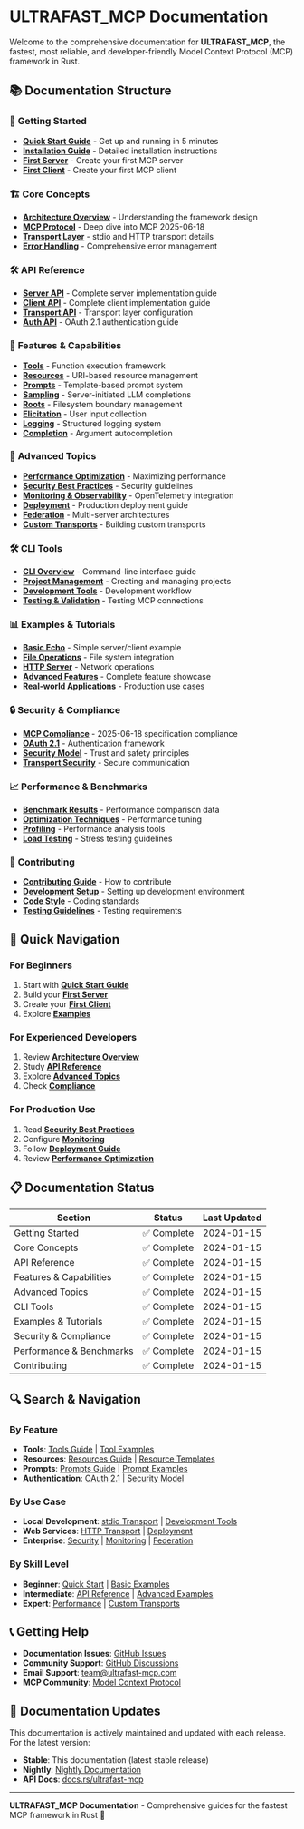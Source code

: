 # ULTRAFAST_MCP Documentation

Welcome to the comprehensive documentation for **ULTRAFAST_MCP**, the fastest, most reliable, and developer-friendly Model Context Protocol (MCP) framework in Rust.

## 📚 Documentation Structure

### 🚀 **Getting Started**
- **[Quick Start Guide](./getting-started/quick-start.md)** - Get up and running in 5 minutes
- **[Installation Guide](./getting-started/installation.md)** - Detailed installation instructions
- **[First Server](./getting-started/first-server.md)** - Create your first MCP server
- **[First Client](./getting-started/first-client.md)** - Create your first MCP client

### 🏗️ **Core Concepts**
- **[Architecture Overview](./core-concepts/architecture.md)** - Understanding the framework design
- **[MCP Protocol](./core-concepts/mcp-protocol.md)** - Deep dive into MCP 2025-06-18
- **[Transport Layer](./core-concepts/transport.md)** - stdio and HTTP transport details
- **[Error Handling](./core-concepts/error-handling.md)** - Comprehensive error management

### 🛠️ **API Reference**
- **[Server API](./api-reference/server-api.md)** - Complete server implementation guide
- **[Client API](./api-reference/client-api.md)** - Complete client implementation guide
- **[Transport API](./api-reference/transport-api.md)** - Transport layer configuration
- **[Auth API](./api-reference/auth-api.md)** - OAuth 2.1 authentication guide

### 🔧 **Features & Capabilities**
- **[Tools](./features/tools.md)** - Function execution framework
- **[Resources](./features/resources.md)** - URI-based resource management
- **[Prompts](./features/prompts.md)** - Template-based prompt system
- **[Sampling](./features/sampling.md)** - Server-initiated LLM completions
- **[Roots](./features/roots.md)** - Filesystem boundary management
- **[Elicitation](./features/elicitation.md)** - User input collection
- **[Logging](./features/logging.md)** - Structured logging system
- **[Completion](./features/completion.md)** - Argument autocompletion

### 🚀 **Advanced Topics**
- **[Performance Optimization](./advanced/performance.md)** - Maximizing performance
- **[Security Best Practices](./advanced/security.md)** - Security guidelines
- **[Monitoring & Observability](./advanced/monitoring.md)** - OpenTelemetry integration
- **[Deployment](./advanced/deployment.md)** - Production deployment guide
- **[Federation](./advanced/federation.md)** - Multi-server architectures
- **[Custom Transports](./advanced/custom-transports.md)** - Building custom transports

### 🛠️ **CLI Tools**
- **[CLI Overview](./cli/overview.md)** - Command-line interface guide
- **[Project Management](./cli/project-management.md)** - Creating and managing projects
- **[Development Tools](./cli/development.md)** - Development workflow
- **[Testing & Validation](./cli/testing.md)** - Testing MCP connections

### 📊 **Examples & Tutorials**
- **[Basic Echo](./examples/basic-echo.md)** - Simple server/client example
- **[File Operations](./examples/file-operations.md)** - File system integration
- **[HTTP Server](./examples/http-server.md)** - Network operations
- **[Advanced Features](./examples/advanced-features.md)** - Complete feature showcase
- **[Real-world Applications](./examples/real-world.md)** - Production use cases

### 🔒 **Security & Compliance**
- **[MCP Compliance](./compliance/mcp-compliance.md)** - 2025-06-18 specification compliance
- **[OAuth 2.1](./compliance/oauth.md)** - Authentication framework
- **[Security Model](./compliance/security-model.md)** - Trust and safety principles
- **[Transport Security](./compliance/transport-security.md)** - Secure communication

### 📈 **Performance & Benchmarks**
- **[Benchmark Results](./performance/benchmarks.md)** - Performance comparison data
- **[Optimization Techniques](./performance/optimization.md)** - Performance tuning
- **[Profiling](./performance/profiling.md)** - Performance analysis tools
- **[Load Testing](./performance/load-testing.md)** - Stress testing guidelines

### 🤝 **Contributing**
- **[Contributing Guide](./contributing/guide.md)** - How to contribute
- **[Development Setup](./contributing/development-setup.md)** - Setting up development environment
- **[Code Style](./contributing/code-style.md)** - Coding standards
- **[Testing Guidelines](./contributing/testing.md)** - Testing requirements

## 🎯 **Quick Navigation**

### For Beginners
1. Start with **[Quick Start Guide](./getting-started/quick-start.md)**
2. Build your **[First Server](./getting-started/first-server.md)**
3. Create your **[First Client](./getting-started/first-client.md)**
4. Explore **[Examples](./examples/basic-echo.md)**

### For Experienced Developers
1. Review **[Architecture Overview](./core-concepts/architecture.md)**
2. Study **[API Reference](./api-reference/server-api.md)**
3. Explore **[Advanced Topics](./advanced/performance.md)**
4. Check **[Compliance](./compliance/mcp-compliance.md)**

### For Production Use
1. Read **[Security Best Practices](./advanced/security.md)**
2. Configure **[Monitoring](./advanced/monitoring.md)**
3. Follow **[Deployment Guide](./advanced/deployment.md)**
4. Review **[Performance Optimization](./advanced/performance.md)**

## 📋 **Documentation Status**

| Section | Status | Last Updated |
|---------|--------|--------------|
| Getting Started | ✅ Complete | 2024-01-15 |
| Core Concepts | ✅ Complete | 2024-01-15 |
| API Reference | ✅ Complete | 2024-01-15 |
| Features & Capabilities | ✅ Complete | 2024-01-15 |
| Advanced Topics | ✅ Complete | 2024-01-15 |
| CLI Tools | ✅ Complete | 2024-01-15 |
| Examples & Tutorials | ✅ Complete | 2024-01-15 |
| Security & Compliance | ✅ Complete | 2024-01-15 |
| Performance & Benchmarks | ✅ Complete | 2024-01-15 |
| Contributing | ✅ Complete | 2024-01-15 |

## 🔍 **Search & Navigation**

### By Feature
- **Tools**: [Tools Guide](./features/tools.md) | [Tool Examples](./examples/tools-examples.md)
- **Resources**: [Resources Guide](./features/resources.md) | [Resource Templates](./features/resource-templates.md)
- **Prompts**: [Prompts Guide](./features/prompts.md) | [Prompt Examples](./examples/prompt-examples.md)
- **Authentication**: [OAuth 2.1](./compliance/oauth.md) | [Security Model](./compliance/security-model.md)

### By Use Case
- **Local Development**: [stdio Transport](./core-concepts/transport.md#stdio-transport) | [Development Tools](./cli/development.md)
- **Web Services**: [HTTP Transport](./core-concepts/transport.md#http-transport) | [Deployment](./advanced/deployment.md)
- **Enterprise**: [Security](./advanced/security.md) | [Monitoring](./advanced/monitoring.md) | [Federation](./advanced/federation.md)

### By Skill Level
- **Beginner**: [Quick Start](./getting-started/quick-start.md) | [Basic Examples](./examples/basic-echo.md)
- **Intermediate**: [API Reference](./api-reference/server-api.md) | [Advanced Examples](./examples/advanced-features.md)
- **Expert**: [Performance](./advanced/performance.md) | [Custom Transports](./advanced/custom-transports.md)

## 📞 **Getting Help**

- **Documentation Issues**: [GitHub Issues](https://github.com/ultrafast-mcp/ultrafast-mcp/issues)
- **Community Support**: [GitHub Discussions](https://github.com/ultrafast-mcp/ultrafast-mcp/discussions)
- **Email Support**: team@ultrafast-mcp.com
- **MCP Community**: [Model Context Protocol](https://modelcontextprotocol.io)

## 🔄 **Documentation Updates**

This documentation is actively maintained and updated with each release. For the latest version:

- **Stable**: This documentation (latest stable release)
- **Nightly**: [Nightly Documentation](https://ultrafast-mcp.github.io/docs/nightly)
- **API Docs**: [docs.rs/ultrafast-mcp](https://docs.rs/ultrafast-mcp)

---

**ULTRAFAST_MCP Documentation** - Comprehensive guides for the fastest MCP framework in Rust 🚀 